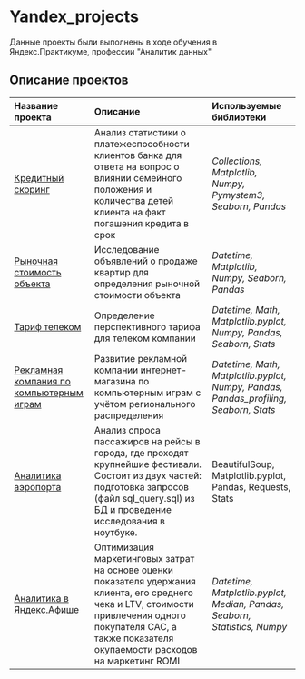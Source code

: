 # Yandex_projects
Данные проекты были выполнены в ходе обучения в Яндекс.Практикуме, профессии "Аналитик данных"

## Описание проектов

| Название проекта      | Описание               | Используемые библиотеки           |
| :-------------------- | :--------------------- |:----------------------------------|
| [Кредитный скоринг](credit_score) | Aнализ статистики о платежеспособности клиентов банка для ответа на вопрос о влиянии семейного положения и количества детей клиента на факт погашения кредита в срок | *Collections, Matplotlib, Numpy, Pymystem3, Seaborn, Pandas*|
| [Рыночная стоимость объекта](market_price_of_object) | Исследование объявлений о продаже квартир для определения рыночной стоимости объекта | *Datetime, Matplotlib, Numpy, Seaborn, Pandas* |
| [Тариф телеком](tariff_revenue)| Определение перспективного тарифа для телеком компании | *Datetime, Math, Matplotlib.pyplot, Numpy, Pandas, Seaborn, Stats* |
| [Рекламная компания по компьютерным играм](market_of_games)| Развитие рекламной компании интернет-магазина по компьютерным играм с учётом регионального распределения| *Datetime, Math, Matplotlib.pyplot, Numpy, Pandas, Pandas_profiling, Seaborn, Stats*
| [Аналитика аэропорта](airports_analytics)| Анализ спроса пассажиров на рейсы в города, где проходят крупнейшие фестивали. Состоит из двух частей: подготовка запросов (файл sql_query.sql) из БД и проведение исследования в ноутбуке.| BeautifulSoup, Matplotlib.pyplot, Pandas, Requests, Stats |
| [Аналитика в Яндекс.Афише](marketing_costs) | Оптимизация маркетинговых затрат на основе оценки показателя удержания клиента, его среднего чека и LTV, стоимости привлечения одного покупателя CAC, а также показателя окупаемости расходов на маркетинг ROMI | *Datetime, Matplotlib.pyplot, Median, Pandas, Seaborn, Statistics, Numpy* |

